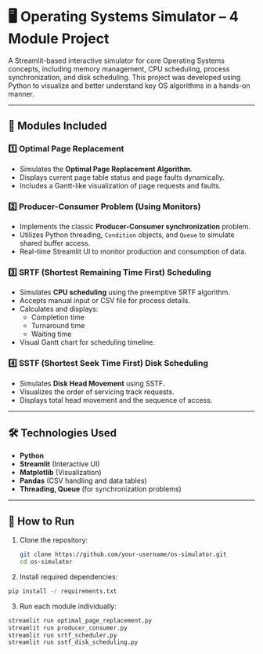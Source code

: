 # 🖥️ Operating Systems Simulator – 4 Module Project

A Streamlit-based interactive simulator for core Operating Systems concepts, including memory management, CPU scheduling, process synchronization, and disk scheduling. This project was developed using Python to visualize and better understand key OS algorithms in a hands-on manner.

---

## 📁 Modules Included

### 1️⃣ Optimal Page Replacement
- Simulates the **Optimal Page Replacement Algorithm**.
- Displays current page table status and page faults dynamically.
- Includes a Gantt-like visualization of page requests and faults.

### 2️⃣ Producer-Consumer Problem (Using Monitors)
- Implements the classic **Producer-Consumer synchronization** problem.
- Utilizes Python threading, `Condition` objects, and `Queue` to simulate shared buffer access.
- Real-time Streamlit UI to monitor production and consumption of data.
  
### 3️⃣ SRTF (Shortest Remaining Time First) Scheduling
- Simulates **CPU scheduling** using the preemptive SRTF algorithm.
- Accepts manual input or CSV file for process details.
- Calculates and displays:
  - Completion time
  - Turnaround time
  - Waiting time
- Visual Gantt chart for scheduling timeline.

### 4️⃣ SSTF (Shortest Seek Time First) Disk Scheduling
- Simulates **Disk Head Movement** using SSTF.
- Visualizes the order of servicing track requests.
- Displays total head movement and the sequence of access.

---

## 🛠️ Technologies Used
- **Python**
- **Streamlit** (Interactive UI)
- **Matplotlib** (Visualization)
- **Pandas** (CSV handling and data tables)
- **Threading, Queue** (for synchronization problems)

---

## 🚀 How to Run
1. Clone the repository:
   ```bash
   git clone https://github.com/your-username/os-simulator.git
   cd os-simulator
2. Install required dependencies:
  ```bash
  pip install -r requirements.txt
```
3. Run each module individually:
  ```bash
  streamlit run optimal_page_replacement.py
  streamlit run producer_consumer.py
  streamlit run srtf_scheduler.py
  streamlit run sstf_disk_scheduling.py
```
